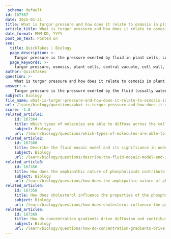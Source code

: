 ```yaml
---
_schema: default
id: 167367
date: 2025-01-31
title: What is turgor pressure and how does it relate to osmosis in plant cells?
article_title: What is turgor pressure and how does it relate to osmosis in plant cells?
date_format: MMM DD, YYYY
post_on_text: Posted on
seo:
  title: QuickTakes | Biology
  page_description: >-
    Turgor pressure is the pressure exerted by fluid in plant cells, crucial for maintaining structural integrity through osmosis. It varies with external solution tonicity, affecting plant health and vitality.
  page_keywords: >-
    turgor pressure, osmosis, plant cells, central vacuole, cell wall, hypotonic solution, isotonic solution, hypertonic solution, water movement, plasmolysis, plant structure, cellular integrity, tonicity
author: QuickTakes
question: >-
    What is turgor pressure and how does it relate to osmosis in plant cells?
answer: >-
    Turgor pressure is the pressure exerted by the fluid (usually water) inside the central vacuole of a plant cell against the cell wall. This pressure is crucial for maintaining the structural integrity and rigidity of plant cells, allowing them to hold their shape and resist wilting. Turgor pressure is a direct result of osmosis, which is the movement of water across a selectively permeable membrane from an area of lower solute concentration to an area of higher solute concentration.\n\nIn the context of osmosis, turgor pressure is influenced by the tonicity of the surrounding solution:\n\n1. **Hypotonic Solutions**: When plant cells are placed in a hypotonic solution (where the solute concentration outside the cell is lower than inside), water enters the cell through osmosis. This influx of water increases the turgor pressure, causing the cell to swell and become turgid. This state is beneficial for plants as it helps maintain their structure and supports growth.\n\n2. **Isotonic Solutions**: In an isotonic solution (where the solute concentration is equal inside and outside the cell), there is no net movement of water. The turgor pressure remains stable, and the plant cell maintains its shape without excessive swelling or shrinking.\n\n3. **Hypertonic Solutions**: When plant cells are placed in a hypertonic solution (where the solute concentration outside the cell is higher), water moves out of the cell. This loss of water decreases turgor pressure, leading to a condition known as plasmolysis, where the cell membrane detaches from the cell wall. This can result in wilting and loss of structural integrity in the plant.\n\nIn summary, turgor pressure is a vital aspect of plant cell function, directly related to the process of osmosis and the tonicity of the surrounding environment. Adequate turgor pressure is essential for plant health, as it supports cellular structure and overall plant vitality.
subject: Biology
file_name: what-is-turgor-pressure-and-how-does-it-relate-to-osmosis-in-plant-cells.md
url: /learn/biology/questions/what-is-turgor-pressure-and-how-does-it-relate-to-osmosis-in-plant-cells
score: -1.0
related_article1:
    id: 167364
    title: Which types of molecules are able to diffuse across the cell membrane via simple diffusion?
    subject: Biology
    url: /learn/biology/questions/which-types-of-molecules-are-able-to-diffuse-across-the-cell-membrane-via-simple-diffusion
related_article2:
    id: 167368
    title: Describe the fluid mosaic model and its significance in understanding membrane structure.
    subject: Biology
    url: /learn/biology/questions/describe-the-fluid-mosaic-model-and-its-significance-in-understanding-membrane-structure
related_article3:
    id: 167356
    title: How does the amphipathic nature of phospholipids contribute to membrane formation?
    subject: Biology
    url: /learn/biology/questions/how-does-the-amphipathic-nature-of-phospholipids-contribute-to-membrane-formation
related_article4:
    id: 167358
    title: How does cholesterol influence the properties of the phospholipid bilayer?
    subject: Biology
    url: /learn/biology/questions/how-does-cholesterol-influence-the-properties-of-the-phospholipid-bilayer
related_article5:
    id: 167369
    title: How do concentration gradients drive diffusion and contribute to cellular processes?
    subject: Biology
    url: /learn/biology/questions/how-do-concentration-gradients-drive-diffusion-and-contribute-to-cellular-processes
---
```


&nbsp;